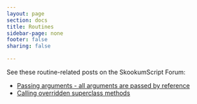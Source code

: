 ```yaml
---
layout: page
section: docs
title: Routines
sidebar-page: none
footer: false
sharing: false

---
```


See these routine-related posts on the SkookumScript Forum:

- [Passing arguments - all arguments are passed by reference](https://skookum.chat/t/binding-functions-with-passing-by-reference-arguments/131/8)
- [Calling overridden superclass methods](https://skookum.chat/t/how-to-invoke-superclasss-method/216/1)

